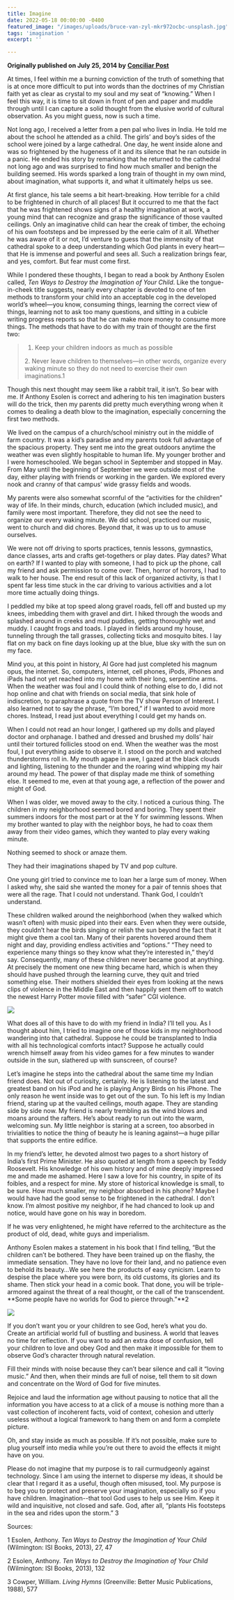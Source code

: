 ```yaml
---
title: Imagine
date: 2022-05-18 00:00:00 -0400
featured_image: "/images/uploads/bruce-van-zyl-mkr972ocbc-unsplash.jpg"
tags: 'imagination '
excerpt: ''

---
```

**Originally published on July 25, 2014 by** [**Conciliar Post**](https://conciliarpost.com/life-and-faith/imagine-2/)

At times, I feel within me a burning conviction of the truth of something that is at once more difficult to put into words than the doctrines of my Christian faith yet as clear as crystal to my soul and my seat of “knowing.” When I feel this way, it is time to sit down in front of pen and paper and muddle through until I can capture a solid thought from the elusive world of cultural observation. As you might guess, now is such a time.

Not long ago, I received a letter from a pen pal who lives in India. He told me about the school he attended as a child. The girls’ and boy’s sides of the school were joined by a large cathedral. One day, he went inside alone and was so frightened by the hugeness of it and its silence that he ran outside in a panic. He ended his story by remarking that he returned to the cathedral not long ago and was surprised to find how much smaller and benign the building seemed. His words sparked a long train of thought in my own mind, about imagination, what supports it, and what it ultimately helps us see.

At first glance, his tale seems a bit heart-breaking. How terrible for a child to be frightened in church of all places! But it occurred to me that the fact that he was frightened shows signs of a healthy imagination at work, a young mind that can recognize and grasp the significance of those vaulted ceilings. Only an imaginative child can hear the creak of timber, the echoing of his own footsteps and be impressed by the eerie calm of it all. Whether he was aware of it or not, I’d venture to guess that the immensity of that cathedral spoke to a deep understanding which God plants in every heart—that He is immense and powerful and sees all. Such a realization brings fear, and yes, comfort. But fear must come first.

While I pondered these thoughts, I began to read a book by Anthony Esolen called, _Ten Ways to Destroy the Imagination of Your Child_. Like the tongue-in-cheek title suggests, nearly every chapter is devoted to one of ten methods to transform your child into an acceptable cog in the developed world’s wheel—you know, consuming things, learning the correct view of things, learning not to ask too many questions, and sitting in a cubicle writing progress reports so that he can make more money to consume more things. The methods that have to do with my train of thought are the first two:

> 1. Keep your children indoors as much as possible
>
> 2\. Never leave children to themselves—in other words, organize every waking minute so they do not need to exercise their own imaginations.1

Though this next thought may seem like a rabbit trail, it isn’t. So bear with me. If Anthony Esolen is correct and adhering to his ten imagination busters will do the trick, then my parents did pretty much everything wrong when it comes to dealing a death blow to the imagination, especially concerning the first two methods. 

We lived on the campus of a church/school ministry out in the middle of farm country. It was a kid’s paradise and my parents took full advantage of the spacious property. They sent me into the great outdoors anytime the weather was even slightly hospitable to human life. My younger brother and I were homeschooled. We began school in September and stopped in May. From May until the beginning of September we were outside most of the day, either playing with friends or working in the garden. We explored every nook and cranny of that campus’ wide grassy fields and woods.

My parents were also somewhat scornful of the “activities for the children” way of life. In their minds, church, education (which included music), and family were most important. Therefore, they did not see the need to organize our every waking minute. We did school, practiced our music, went to church and did chores. Beyond that, it was up to us to amuse ourselves. 

We were not off driving to sports practices, tennis lessons, gymnastics, dance classes, arts and crafts get-togethers or play dates. Play dates? What on earth? If I wanted to play with someone, I had to pick up the phone, call my friend and ask permission to come over. Then, horror of horrors, I had to walk to her house. The end result of this lack of organized activity, is that I spent far less time stuck in the car driving to various activities and a lot more time actually doing things. 

I peddled my bike at top speed along gravel roads, fell off and busted up my knees, imbedding them with gravel and dirt. I hiked through the woods and splashed around in creeks and mud puddles, getting thoroughly wet and muddy. I caught frogs and toads. I played in fields around my house, tunneling through the tall grasses, collecting ticks and mosquito bites. I lay flat on my back on fine days looking up at the blue, blue sky with the sun on my face.

Mind you, at this point in history, Al Gore had just completed his magnum opus, the internet. So, computers, internet, cell phones, iPods, iPhones and iPads had not yet reached into my home with their long, serpentine arms. When the weather was foul and I could think of nothing else to do, I did not hop online and chat with friends on social media, that sink hole of indiscretion, to paraphrase a quote from the TV show Person of Interest. I also learned not to say the phrase, “I’m bored,” if I wanted to avoid more chores. Instead, I read just about everything I could get my hands on. 

When I could not read an hour longer, I gathered up my dolls and played doctor and orphanage. I bathed and dressed and brushed my dolls’ hair until their tortured follicles stood on end. When the weather was the most foul, I put everything aside to observe it. I stood on the porch and watched thunderstorms roll in. My mouth agape in awe, I gazed at the black clouds and lighting, listening to the thunder and the roaring wind whipping my hair around my head. The power of that display made me think of something else. It seemed to me, even at that young age, a reflection of the power and might of God.

When I was older, we moved away to the city. I noticed a curious thing. The children in my neighborhood seemed bored and boring. They spent their summers indoors for the most part or at the Y for swimming lessons. When my brother wanted to play with the neighbor boys, he had to coax them away from their video games, which they wanted to play every waking minute. 

Nothing seemed to shock or amaze them. 

They had their imaginations shaped by TV and pop culture. 

One young girl tried to convince me to loan her a large sum of money. When I asked why, she said she wanted the money for a pair of tennis shoes that were all the rage. That I could not understand. Thank God, I couldn’t understand. 

These children walked around the neighborhood (when they walked which wasn’t often) with music piped into their ears. Even when they were outside, they couldn’t hear the birds singing or relish the sun beyond the fact that it might give them a cool tan. Many of their parents hovered around them night and day, providing endless activities and “options.” “They need to experience many things so they know what they’re interested in,” they’d say. Consequently, many of these children never became good at anything. At precisely the moment one new thing became hard, which is when they should have pushed through the learning curve, they quit and tried something else. Their mothers shielded their eyes from looking at the news clips of violence in the Middle East and then happily sent them off to watch the newest Harry Potter movie filled with “safer” CGI violence.

![](/images/uploads/john-towner-pdkovuxykxu-unsplash.jpg)

What does all of this have to do with my friend in India? I’ll tell you. As I thought about him, I tried to imagine one of those kids in my neighborhood wandering into that cathedral. Suppose he could be transplanted to India with all his technological comforts intact? Suppose he actually could wrench himself away from his video games for a few minutes to wander outside in the sun, slathered up with sunscreen, of course? 

Let’s imagine he steps into the cathedral about the same time my Indian friend does. Not out of curiosity, certainly. He is listening to the latest and greatest band on his iPod and he is playing Angry Birds on his iPhone. The only reason he went inside was to get out of the sun. To his left is my Indian friend, staring up at the vaulted ceilings, mouth agape. They are standing side by side now. My friend is nearly trembling as the wind blows and moans around the rafters. He’s about ready to run out into the warm, welcoming sun. My little neighbor is staring at a screen, too absorbed in trivialities to notice the thing of beauty he is leaning against—a huge pillar that supports the entire edifice.

In my friend’s letter, he devoted almost two pages to a short history of India’s first Prime Minister. He also quoted at length from a speech by Teddy Roosevelt. His knowledge of his own history and of mine deeply impressed me and made me ashamed. Here I saw a love for his country, in spite of its foibles, and a respect for mine. My store of historical knowledge is small, to be sure. How much smaller, my neighbor absorbed in his phone? Maybe I would have had the good sense to be frightened in the cathedral. I don’t know. I’m almost positive my neighbor, if he had chanced to look up and notice, would have gone on his way in boredom.

If he was very enlightened, he might have referred to the architecture as the product of old, dead, white guys and imperialism.

Anthony Esolen makes a statement in his book that I find telling, “But the children can’t be bothered. They have been trained up on the flashy, the immediate sensation. They have no love for their land, and no patience even to behold its beauty…We see here the products of easy cynicism. Learn to despise the place where you were born, its old customs, its glories and its shame. Then stick your head in a comic book. That done, you will be triple-armored against the threat of a real thought, or the call of the transcendent. **Some people have no worlds for God to pierce through.”**2

![](/images/uploads/matt-cramblett-fbg4owazcd8-unsplash.jpg)

If you don’t want you or your children to see God, here’s what you do. Create an artificial world full of bustling and business. A world that leaves no time for reflection. If you want to add an extra dose of confusion, tell your children to love and obey God and then make it impossible for them to observe God’s character through natural revelation. 

Fill their minds with noise because they can’t bear silence and call it “loving music.” And then, when their minds are full of noise, tell them to sit down and concentrate on the Word of God for five minutes. 

Rejoice and laud the information age without pausing to notice that all the information you have access to at a click of a mouse is nothing more than a vast collection of incoherent facts, void of context, cohesion and utterly useless without a logical framework to hang them on and form a complete picture. 

Oh, and stay inside as much as possible. If it’s not possible, make sure to plug yourself into media while you’re out there to avoid the effects it might have on you.

Please do not imagine that my purpose is to rail curmudgeonly against technology. Since I am using the internet to disperse my ideas, it should be clear that I regard it as a useful, though often misused, tool. My purpose is to beg you to protect and preserve your imagination, especially so if you have children. Imagination--that tool God uses to help us see Him. Keep it wild and inquisitive, not closed and safe. God, after all, “plants His footsteps in the sea and rides upon the storm.” 3

Sources:

1 Esolen, Anthony. _Ten Ways to Destroy the Imagination of Your Child_ (Wilmington: ISI Books, 2013), 27, 47

2 Esolen, Anthony. _Ten Ways to Destroy the Imagination of Your Child_ (Wilmington: ISI Books, 2013), 132

3 Cowper, William. _Living Hymns_ (Greenville: Better Music Publications, 1988), 577